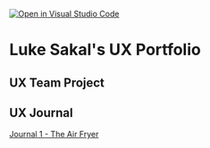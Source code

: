 [![Open in Visual Studio Code](https://classroom.github.com/assets/open-in-vscode-f059dc9a6f8d3a56e377f745f24479a46679e63a5d9fe6f495e02850cd0d8118.svg)](https://classroom.github.com/online_ide?assignment_repo_id=6804804&assignment_repo_type=AssignmentRepo)
# Luke Sakal's UX Portfolio


## UX Team Project


## UX Journal

[Journal 1 - The Air Fryer](j01/)

